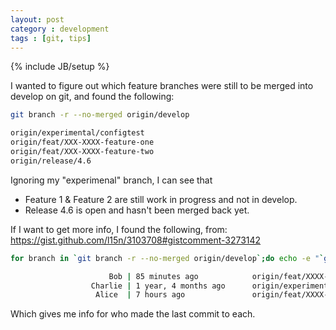 ```yaml
---
layout: post
category : development
tags : [git, tips]
---
```


{% include JB/setup %}

I wanted to figure out which feature branches were still to be merged into develop on git, and found the following:

~~~bash
git branch -r --no-merged origin/develop

origin/experimental/configtest
origin/feat/XXX-XXXX-feature-one
origin/feat/XXX-XXXX-feature-two
origin/release/4.6
~~~

Ignoring my "experimenal" branch, I can see that
* Feature 1 & Feature 2 are still work in progress and not in develop.
* Release 4.6 is open and hasn't been merged back yet.

If I want to get more info, I found the following, from: https://gist.github.com/l15n/3103708#gistcomment-3273142

~~~bash
for branch in `git branch -r --no-merged origin/develop`;do echo -e "`git show --name-only --format="%>(25)%an | %<(25)%ar" $branch | head -n 1`" $branch; done | sort -r

                      Bob | 85 minutes ago            origin/feat/XXXX-feature-one
                  Charlie | 1 year, 4 months ago      origin/experimental/configtest
                   Alice  | 7 hours ago               origin/feat/XXXX-feature-two
~~~

Which gives me info for who made the last commit to each.
